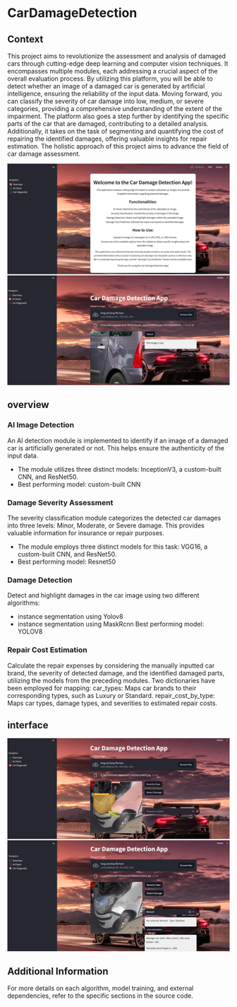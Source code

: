 # CarDamageDetection
## Context
This project aims to revolutionize the assessment and analysis of damaged cars through cutting-edge deep learning and computer vision techniques. It encompasses multiple modules, each addressing a crucial aspect of the overall evaluation process. By utilizing this platform, you will be able to detect whether an image of a damaged car is generated by artificial intelligence, ensuring the reliability of the input data. Moving forward, you can classify the severity of car damage into low, medium, or severe categories, providing a comprehensive understanding of the extent of the impairment. The platform also goes a step further by identifying the specific parts of the car that are damaged, contributing to a detailed analysis. Additionally, it takes on the task of segmenting and quantifying the cost of repairing the identified damages, offering valuable insights for repair estimation. The holistic approach of this project aims to advance the field of car damage assessment.

![Platform overview](assets/overview.png)
![ai check](assets/ai_check.png)

## overview
###  AI Image Detection
An AI detection module is implemented to identify if an image of a damaged car is artificially generated or not. This helps ensure the authenticity of the input data.
 - The module utilizes three distinct models: InceptionV3, a custom-built CNN, and ResNet50.
 - Best performing model: custom-built CNN

###  Damage Severity Assessment
The severity classification module categorizes the detected car damages into three levels: Minor, Moderate, or Severe damage. This provides valuable information for insurance or repair purposes.
 - The module employs three distinct models for this task: VGG16, a custom-built CNN, and ResNet50.
 - Best performing model: Resnet50
### Damage Detection
Detect and highlight damages in the car image using two different algorithms:
 - instance segmentation using Yolov8
 - instance segmentation using MaskRcnn
Best performing model: YOLOV8

### Repair Cost Estimation
Calculate the repair expenses by considering the manually inputted car brand, the severity of detected damage, and the identified damaged parts, utilizing the models from the preceding modules.
Two dictionaries have been employed for mapping:
car_types: Maps car brands to their corresponding types, such as Luxury or Standard.
repair_cost_by_type: Maps car types, damage types, and severities to estimated repair costs.

## interface
![Platform overview](assets/damage_detection.png)
![Platform overview](assets/cost.png)
## Additional Information
For more details on each algorithm, model training, and external dependencies, refer to the specific sections in the source code.
